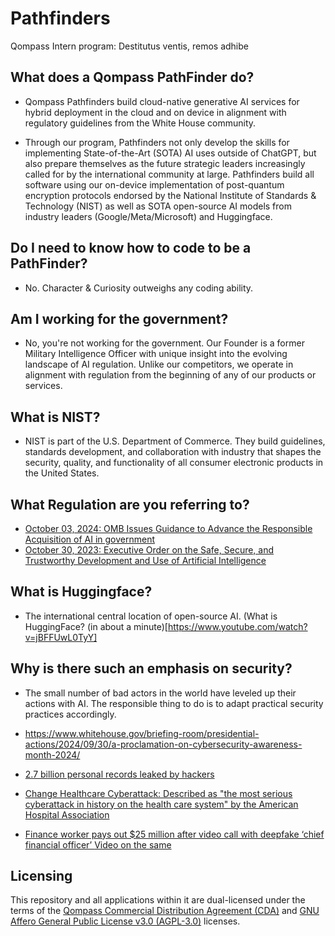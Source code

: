 # Pathfinders
Qompass Intern program: Destitutus ventis, remos adhibe

## What does a Qompass PathFinder do?

- Qompass Pathfinders build cloud-native generative AI services for hybrid deployment in the cloud and on device in alignment with regulatory guidelines from the White House community. 

- Through our program, Pathfinders not only develop the skills for implementing State-of-the-Art (SOTA) AI uses outside of ChatGPT, but also prepare themselves as the future strategic leaders increasingly called for by the international community at large. Pathfinders build all software using our on-device implementation of post-quantum encryption protocols endorsed by the National Institute of Standards & Technology (NIST) as well as SOTA open-source AI models from industry leaders (Google/Meta/Microsoft) and Huggingface.

## Do I need to know how to code to be a PathFinder?

- No. Character & Curiosity outweighs any coding ability.

##  Am I working for the government?

- No, you're not working for the government. Our Founder is a former Military Intelligence Officer with unique insight into the evolving landscape of AI regulation. Unlike our competitors, we operate in alignment with regulation from the beginning of any of our products or services.

## What is NIST?
- NIST is part of the U.S. Department of Commerce. They build guidelines, standards development, and collaboration with industry that shapes the security, quality, and functionality of all consumer electronic products in the United States.  
## What Regulation are you referring to?
- [October 03, 2024: OMB Issues Guidance to Advance the Responsible Acquisition of AI in government](https://www.whitehouse.gov/omb/briefing-room/2024/10/03/fact-sheet-omb-issues-guidance-to-advance-the-responsible-acquisition-of-ai-in-government/)
- [October 30, 2023: Executive Order on the Safe, Secure, and Trustworthy Development and Use of Artificial Intelligence ](https://www.whitehouse.gov/briefing-room/presidential-actions/2023/10/30/executive-order-on-the-safe-secure-and-trustworthy-development-and-use-of-artificial-intelligence/)

## What is Huggingface?
- The international central location of open-source AI.
(What is HuggingFace? (in about a minute)[https://www.youtube.com/watch?v=jBFFUwL0TyY]

## Why is there such an emphasis on security?
- The small number of bad actors in the world have leveled up their actions with AI. The responsible thing to do is to adapt practical security practices accordingly.

- https://www.whitehouse.gov/briefing-room/presidential-actions/2024/09/30/a-proclamation-on-cybersecurity-awareness-month-2024/

- [2.7 billion personal records leaked by hackers](https://www.cbsnews.com/news/social-security-number-leak-npd-breach-what-to-know/)

- [ Change Healthcare Cyberattack: Described as "the most serious cyberattack in history on the health care system" by the American Hospital Association](https://www.hhs.gov/hipaa/for-professionals/special-topics/change-healthcare-cybersecurity-incident-frequently-asked-questions/index.html)

- [Finance worker pays out $25 million after video call with deepfake ‘chief financial officer’ ](https://www.cnn.com/2024/02/04/asia/deepfake-cfo-scam-hong-kong-intl-hnk/index.html)
[Video on the same](https://youtu.be/lH608DfrAxU?si=JVmFkPwPacm3HjQc)



## Licensing
This repository and all applications within it are dual-licensed under the terms of the [Qompass Commercial Distribution Agreement (CDA)](LICENSE) and [GNU Affero General Public License v3.0 (AGPL-3.0)](LICENSE-AGPL) licenses.

